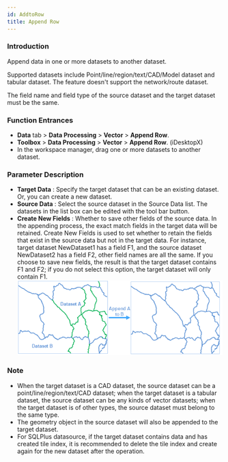 ```yaml
---
id: AddtoRow
title: Append Row
---
```

### Introduction

Append data in one or more datasets to another dataset.

Supported datasets include Point/line/region/text/CAD/Model dataset and tabular dataset. The feature doesn't support the network/route dataset.

The field name and field type of the source dataset and the target dataset must be the same.

### Function Entrances

* **Data** tab > **Data Processing** > **Vector** > **Append Row**.
* **Toolbox** > **Data Processing** > **Vector** > **Append Row**. (iDesktopX)
* In the workspace manager, drag one or more datasets to another dataset.

### Parameter Description

* **Target Data** : Specify the target dataset that can be an existing dataset. Or, you can create a new dataset.
* **Source Data** : Select the source dataset in the Source Data list. The datasets in the list box can be edited with the tool bar button. 
* **Create New Fields** : Whether to save other fields of the source data. In the appending process, the exact match fields in the target data will be retained. Create New Fields is used to set whether to retain the fields that exist in the source data but not in the target data. For instance, target dataset NewDataset1 has a field F1, and the source dataset NewDataset2 has a field F2, other field names are all the same. If you choose to save new fields, the result is that the target dataset contains F1 and F2; if you do not select this option, the target dataset will only contain F1. 
![](img/AddtoRow.png)


### Note

* When the target dataset is a CAD dataset, the source dataset can be a point/line/region/text/CAD dataset; when the target dataset is a tabular dataset, the source dataset can be any kinds of vector datasets; when the target dataset is of other types, the source dataset must belong to the same type. 
* The geometry object in the source dataset will also be appended to the target dataset.
* For SQLPlus datasource, if the target dataset contains data and has created tile index, it is recommended to delete the tile index and create again for the new dataset after the operation.



